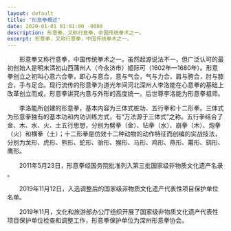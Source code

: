 ```yaml
---
layout: default
title: "形意拳概述"
date: 2020-01-01 01:01:00 -0000
description: 形意拳，又称行意拳，中国传统拳术之一。
excerpt: 形意拳，又称行意拳，中国传统拳术之一。
---
```


&#8195;&#8195;形意拳又称行意拳，中国传统拳术之一。虽然起源说法不一，但广泛认可的最初创始人是明末清初山西蒲州人（今永济市）姬际可（1602年—1680年）。形意拳创立之初叫心意六合拳，即心与意合，意与气合，气与力合，肩与胯合，肘与膝合，手与足合。现行流传的形意拳为道光年间河北深州人李洛能在心意拳的基础上改革创立而成，形意拳讲究内意与外形的高度统一。后世尊李洛能为形意拳祖师。

&#8195;&#8195;李洛能所创建的形意拳，基本内容为三体式桩功、五行拳和十二形拳。三体式为形意拳独有的基本功和内功训练方式，有“万法源于三体式”之称。五行拳结合了金、木、水、火、土五行思想，分别为劈拳（金）、钻拳（水）、崩拳（木）、炮拳（火）和横拳（土）；十二形拳是仿效十二种动物的动作特征而创编的实战技法，分别为龙形、虎形、熊形、蛇形、骀形、猴形、马形、鸡形、燕形、鼍形、鹞形、鹰形。

&#8195;&#8195;2011年5月23日，形意拳经国务院批准列入第三批国家级非物质文化遗产名录  。

&#8195;&#8195;2019年11月12日，入选调整后的国家级非物质文化遗产代表性项目保护单位名单。

&#8195;&#8195;2019年11月，文化和旅游部办公厅组织开展了国家级非物质文化遗产代表性项目保护单位检查和调整工作，形意拳保护单位为深州形意拳协会。


